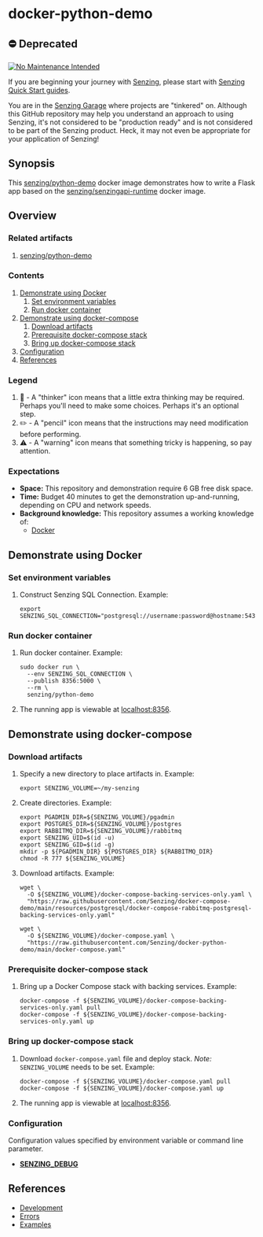 # docker-python-demo

## :no_entry: Deprecated

[![No Maintenance Intended](http://unmaintained.tech/badge.svg)](http://unmaintained.tech/)

If you are beginning your journey with [Senzing],
please start with [Senzing Quick Start guides].

You are in the [Senzing Garage] where projects are "tinkered" on.
Although this GitHub repository may help you understand an approach to using Senzing,
it's not considered to be "production ready" and is not considered to be part of the Senzing product.
Heck, it may not even be appropriate for your application of Senzing!

## Synopsis

This [senzing/python-demo] docker image demonstrates how to write
a Flask app based on the [senzing/senzingapi-runtime] docker image.

## Overview

### Related artifacts

1. [senzing/python-demo]

### Contents

1. [Demonstrate using Docker]
   1. [Set environment variables]
   1. [Run docker container]
1. [Demonstrate using docker-compose]
   1. [Download artifacts]
   1. [Prerequisite docker-compose stack]
   1. [Bring up docker-compose stack]
1. [Configuration]
1. [References]

### Legend

1. :thinking: - A "thinker" icon means that a little extra thinking may be required.
   Perhaps you'll need to make some choices.
   Perhaps it's an optional step.
1. :pencil2: - A "pencil" icon means that the instructions may need modification before performing.
1. :warning: - A "warning" icon means that something tricky is happening, so pay attention.

### Expectations

- **Space:** This repository and demonstration require 6 GB free disk space.
- **Time:** Budget 40 minutes to get the demonstration up-and-running, depending on CPU and network speeds.
- **Background knowledge:** This repository assumes a working knowledge of:
  - [Docker]

## Demonstrate using Docker

### Set environment variables

1. Construct Senzing SQL Connection.
   Example:

   ```console
   export SENZING_SQL_CONNECTION="postgresql://username:password@hostname:5432:G2/"
   ```

### Run docker container

1. Run docker container.
   Example:

   ```console
   sudo docker run \
     --env SENZING_SQL_CONNECTION \
     --publish 8356:5000 \
     --rm \
     senzing/python-demo
   ```

1. The running app is viewable at [localhost:8356].

## Demonstrate using docker-compose

### Download artifacts

1. Specify a new directory to place artifacts in.
   Example:

   ```console
   export SENZING_VOLUME=~/my-senzing
   ```

1. Create directories.
   Example:

   ```console
   export PGADMIN_DIR=${SENZING_VOLUME}/pgadmin
   export POSTGRES_DIR=${SENZING_VOLUME}/postgres
   export RABBITMQ_DIR=${SENZING_VOLUME}/rabbitmq
   export SENZING_UID=$(id -u)
   export SENZING_GID=$(id -g)
   mkdir -p ${PGADMIN_DIR} ${POSTGRES_DIR} ${RABBITMQ_DIR}
   chmod -R 777 ${SENZING_VOLUME}
   ```

1. Download artifacts.
   Example:

   ```console
   wget \
     -O ${SENZING_VOLUME}/docker-compose-backing-services-only.yaml \
     "https://raw.githubusercontent.com/Senzing/docker-compose-demo/main/resources/postgresql/docker-compose-rabbitmq-postgresql-backing-services-only.yaml"

   wget \
     -O ${SENZING_VOLUME}/docker-compose.yaml \
     "https://raw.githubusercontent.com/Senzing/docker-python-demo/main/docker-compose.yaml"
   ```

### Prerequisite docker-compose stack

1. Bring up a Docker Compose stack with backing services.
   Example:

   ```console
   docker-compose -f ${SENZING_VOLUME}/docker-compose-backing-services-only.yaml pull
   docker-compose -f ${SENZING_VOLUME}/docker-compose-backing-services-only.yaml up
   ```

### Bring up docker-compose stack

1. Download `docker-compose.yaml` file and deploy stack.
   _Note:_ `SENZING_VOLUME` needs to be set.
   Example:

   ```console
   docker-compose -f ${SENZING_VOLUME}/docker-compose.yaml pull
   docker-compose -f ${SENZING_VOLUME}/docker-compose.yaml up
   ```

1. The running app is viewable at [localhost:8356].

### Configuration

Configuration values specified by environment variable or command line parameter.

- **[SENZING_DEBUG]**

## References

- [Development]
- [Errors]
- [Examples]

[Bring up docker-compose stack]: #bring-up-docker-compose-stack
[Configuration]: #configuration
[Demonstrate using docker-compose]: #demonstrate-using-docker-compose
[Demonstrate using Docker]: #demonstrate-using-docker
[Development]: docs/development.md
[Docker]: https://github.com/senzing-garage/knowledge-base/blob/main/WHATIS/docker.md
[Download artifacts]: #download-artifacts
[Errors]: docs/errors.md
[Examples]: docs/examples.md
[localhost:8356]: http://localhost:8356
[Prerequisite docker-compose stack]: #prerequisite-docker-compose-stack
[References]: #references
[Run docker container]: #run-docker-container
[Senzing Garage]: https://github.com/senzing-garage
[Senzing Quick Start guides]: https://docs.senzing.com/quickstart/
[SENZING_DEBUG]: https://github.com/senzing-garage/knowledge-base/blob/main/lists/environment-variables.md#senzing_debug
[Senzing]: https://senzing.com/
[senzing/python-demo]: https://hub.docker.com/r/senzing/python-demo
[senzing/senzingapi-runtime]: https://hub.docker.com/r/senzing/senzingapi-runtime
[Set environment variables]: #set-environment-variables
